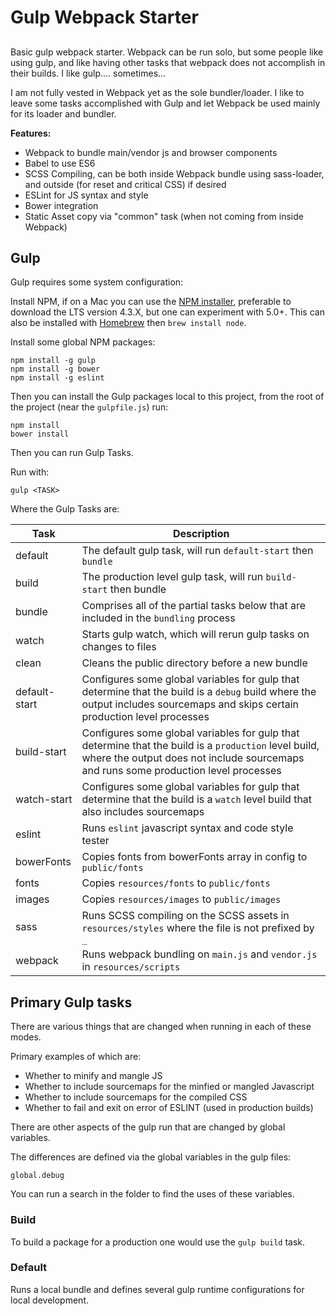 # Gulp Webpack Starter

## 

Basic gulp webpack starter. Webpack can be run solo, but some people like using gulp, and like having other tasks that webpack does not accomplish in their builds. I like gulp.... sometimes...

I am not fully vested in Webpack yet as the sole bundler/loader. I like to leave some tasks accomplished with Gulp and let Webpack be used mainly for its loader and bundler.

**Features:**

* Webpack to bundle main/vendor js and browser components
* Babel to use ES6
* SCSS Compiling, can be both inside Webpack bundle using sass-loader, and outside (for reset and critical CSS) if desired
* ESLint for JS syntax and style
* Bower integration
* Static Asset copy via "common" task (when not coming from inside Webpack)

## Gulp

Gulp requires some system configuration:

Install NPM, if on a Mac you can use the [NPM installer](https://nodejs.org/en/), preferable to download the LTS
version 4.3.X, but one can experiment with 5.0+. This can also be installed with [Homebrew](http://brew.sh/) then
`brew install node`.

Install some global NPM packages:

```
npm install -g gulp
npm install -g bower
npm install -g eslint
```

Then you can install the Gulp packages local to this project, from the root of the project (near the `gulpfile.js`) run:

```
npm install
bower install
```

Then you can run Gulp Tasks.

Run with:

```
gulp <TASK>
```

Where the Gulp Tasks are:

| Task  | Description |
|---|---|
| default | The default gulp task, will run `default-start` then `bundle` |
| build | The production level gulp task, will run `build-start` then bundle |
| bundle | Comprises all of the partial tasks below that are included in the `bundling` process |
| watch | Starts gulp watch, which will rerun gulp tasks on changes to files |
| clean | Cleans the public directory before a new bundle |
| default-start | Configures some global variables for gulp that determine that the build is a `debug` build where the output includes sourcemaps and skips certain production level processes |
| build-start | Configures some global variables for gulp that determine that the build is a `production` level build, where the output does not include sourcemaps and runs some production level processes |
| watch-start | Configures some global variables for gulp that determine that the build is a `watch` level build that also includes sourcemaps |
| eslint | Runs `eslint` javascript syntax and code style tester |
| bowerFonts | Copies fonts from bowerFonts array in config to `public/fonts` |
| fonts | Copies `resources/fonts` to `public/fonts` |
| images | Copies `resources/images` to `public/images` |
| sass | Runs SCSS compiling on the SCSS assets in `resources/styles` where the file is not prefixed by `_` |
| webpack | Runs webpack bundling on `main.js` and `vendor.js` in `resources/scripts` |

## Primary Gulp tasks

There are various things that are changed when running in each of these modes.

Primary examples of which are:

* Whether to minify and mangle JS
* Whether to include sourcemaps for the minfied or mangled Javascript
* Whether to include sourcemaps for the compiled CSS
* Whether to fail and exit on error of ESLINT (used in production builds)

There are other aspects of the gulp run that are changed by global variables.

The differences are defined via the global variables in the gulp files:

```
global.debug
```

You can run a search in the folder to find the uses of these variables.

### Build

To build a package for a production one would use the `gulp build` task. 

### Default

Runs a local bundle and defines several gulp runtime configurations for local development.